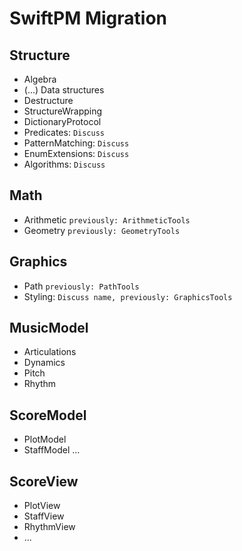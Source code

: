 # SwiftPM Migration

## Structure
- Algebra
- (...) Data structures
- Destructure
- StructureWrapping
- DictionaryProtocol
- Predicates: `Discuss`
- PatternMatching: `Discuss`
- EnumExtensions: `Discuss`
- Algorithms: `Discuss`

## Math
- Arithmetic `previously: ArithmeticTools`
- Geometry `previously: GeometryTools`

## Graphics
- Path `previously: PathTools`
- Styling: `Discuss name, previously: GraphicsTools`

## MusicModel
- Articulations
- Dynamics
- Pitch
- Rhythm

## ScoreModel
- PlotModel
- StaffModel
...

## ScoreView
- PlotView
- StaffView
- RhythmView
- ...
